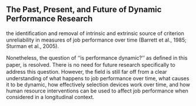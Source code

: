 ## The Past, Present, and Future of Dynamic Performance Research

the identiﬁcation and removal of intrinsic and extrinsic source of criterion unreliability in measures of job performance over time (Barrett et al., 1985; Sturman et al., 2005).

Nonetheless, the question of ‘‘is performance dynamic?’’ as deﬁned in this paper, is resolved. There is no need for future research speciﬁcally to address this question. However, the ﬁeld is still far off from a clear understanding of what happens to job performance over time, what causes it to be dynamic, how effectively selection devices work over time, and how human resource interventions can be used to affect job performance when considered in a longitudinal context.